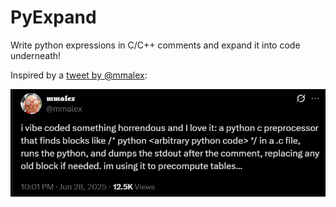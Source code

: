# PyExpand
Write python expressions in C/C++ comments and expand it into code underneath!

Inspired by a [tweet by @mmalex](https://x.com/mmalex/status/1939051429060018590):

![tweet](./images/tweet.png)


